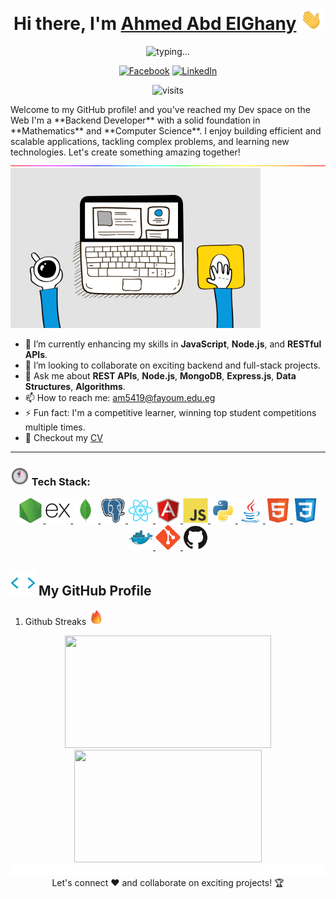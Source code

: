 <h1 align="center">Hi there, I'm <a href="mailto:am5419@fayoum.edu.eg">Ahmed Abd ElGhany</a>
<img src="imgs/hi.gif" width="35" />
</h1>

<p align="center">
<img src="https://readme-typing-svg.demolab.com?font=&weight=900&pause=1000&color=F4A261&center=true&vCenter=true&width=450&lines=Software+Engineer;Backend+developer;Computer+Science+graduate;Proficient+in+debugging" alt="typing..."/>
</p>

<div align="center">

[![Facebook](https://img.shields.io/badge/-Facebook-1877F2?style=for-the-badge&logo=facebook&logoColor=white)](https://facebook.com/realahmedabdelghany)
[![LinkedIn](https://img.shields.io/badge/-LinkedIn-0077B5?style=for-the-badge&logo=linkedin&logoColor=white)](https://www.linkedin.com/in/realahmedabdelghany/)

![visits](https://komarev.com/ghpvc/?username=Fighteros&style=logo&color=blue)

</div>
Welcome to my GitHub profile! and you've reached my Dev space on the Web I'm a **Backend Developer** with a solid foundation in **Mathematics** and **Computer Science**. I enjoy building efficient and scalable applications, tackling complex problems, and learning new technologies. Let's create something amazing together!

<img  src="imgs/line1.gif" width="720" />

<img src="imgs/giphy.gif" width="400"  />

- 🌱 I’m currently enhancing my skills in **JavaScript**, **Node.js**, and **RESTful APIs**.
- 👯 I’m looking to collaborate on exciting backend and full-stack projects.
- 💬 Ask me about **REST APIs**, **Node.js**, **MongoDB**, **Express.js**, **Data Structures**, **Algorithms**.
- 📫 How to reach me: [am5419@fayoum.edu.eg](mailto:am5419@fayoum.edu.eg)
- ⚡ Fun fact: I'm a competitive learner, winning top student competitions multiple times.
- 📝 Checkout my [CV](https://drive.google.com/file/d/18H5NDduJpPB7CFijgMMVkKDwk6e2ixQc/view?usp=drive_link)

---

### <img src="imgs/cloc.png" width="30"> Tech Stack:

<p align="center"> 
  <a href="https://nodejs.org/" target="_blank" rel="noreferrer">
    <img src="icons/nodejs.svg" alt="nodejs" width="40" height="40"/>
  </a> 
  <a href="https://expressjs.com/" target="_blank" rel="noreferrer">
    <img src="icons/expressjs.svg" alt="expressjs" width="40" height="40"/>
  </a>
  <a href="https://www.mongodb.com/" target="_blank" rel="noreferrer">
    <img src="icons/mongodb.svg" alt="mongodb" width="40" height="40"/>
  </a> 
  <a href="https://www.postgresql.org/" target="_blank" rel="noreferrer">
    <img src="icons/postgresql.svg" alt="postgresql" width="40" height="40"/>
  </a> 
  <a href="https://reactjs.org/" target="_blank" rel="noreferrer">
    <img src="icons/react.svg" alt="react" width="40" height="40"/>
  </a> 
  <a href="https://angular.io/" target="_blank" rel="noreferrer">
    <img src="icons/angularjs.svg" alt="angular" width="40" height="40"/>
  </a> 
  <a href="https://developer.mozilla.org/en-US/docs/Web/JavaScript" target="_blank" rel="noreferrer">
    <img src="icons/javascript-original.svg" alt="javascript" width="40" height="40"/>
  </a>
  <a href="https://www.python.org" target="_blank" rel="noreferrer">
    <img src="icons/python-original.svg" alt="python" width="40" height="40"/>
  </a> 
  <a href="https://www.java.com" target="_blank" rel="noreferrer">
    <img src="icons/java-original.svg" alt="java" width="40" height="40"/>
  </a> 
  <a href="https://developer.mozilla.org/en-US/docs/Web/HTML" target="_blank" rel="noreferrer">
    <img src="icons/html5-original.svg" alt="html" width="40" height="40"/>
  </a>
  <a href="https://developer.mozilla.org/en-US/docs/Web/CSS" target="_blank" rel="noreferrer">
    <img src="icons/css3-original.svg" alt="css" width="40" height="40"/>
  </a>
  <a href="https://www.docker.com/" target="_blank" rel="noreferrer">
    <img src="icons/docker-original.svg" alt="docker" width="40" height="40"/>
  </a>
  <a href="https://git-scm.com/" target="_blank" rel="noreferrer">
    <img src="icons/git-original.svg" alt="git" width="40" height="40"/>
  </a>
  <a href="https://github.com/" target="_blank" rel="noreferrer">
    <img src="icons/github-original.svg" alt="github" width="40" height="40"/>
  </a>

</p>

## <img src = "imgs/code.gif" width = "40px" height = "40px"> My GitHub Profile

1. Github Streaks <img  src="imgs/fire.png"  width="25" />

<div style="text-align: center">

<img style="display:inline-block" height="180em" src="https://github-readme-streak-stats.herokuapp.com/?user=fighteros&theme=onedark"  width="330"  />
<img style="display:inline-block" height="180em" src="https://github-readme-stats.vercel.app/api?username=fighteros&theme=onedark" width="300" >

</div>

<img width="720" src="imgs/line2.gif">

<div align="center">
Let's connect ❤️ and collaborate on exciting projects! 🏆
</div>
